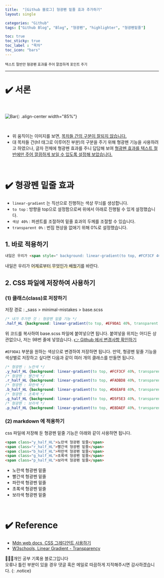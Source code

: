 ```yaml
---
title:  "[Github 블로그] 형광펜 밑줄 효과 추가하기"
layout: single

categories: "Github"
tags: ["Github Blog", "Blog", "형광펜", "highlighter", "형광펜밑줄"]

toc: true
toc_sticky: true
toc_label : "목차"
toc_icon: "bars"
---
```


<small>텍스트 절반만 형광펜 효과를 주어 깔끔하게 포인트 주기 </small>

***

# <span class="half_HL">✔️ 서론</span>

<br>

![Bar](/assets/images/blog-01.gif){: .align-center width="85%"}

<br>

- 위 움직이는 이미지를 보면, <u>목차들 간의 구분이 잘되지 않습니다.</u>
- 대 목차들 간(h1 태그로 이루어진 부분)의 구분을 주기 위해 형광펜 기능을 사용하려고 하였으나, 글자 전체에 형광펜 효과를 주니 답답해 보여 <u>형광펜 효과를 텍스트 절반에만 주어 깔끔하게 보일 수 있도록 설정해 보았습니다.</u>

<br>

# <span class="half_HL">✔️ 형광펜 밑줄 효과</span>
- ```linear-gradient``` 는 직선으로 진행하는 색상 무늬를 생성합니다.
- ```to top``` : 방향을 top으로 설정함으로써 위에서 아래로 진행될 수 있게 설정했습니다.
- ```색상 40%``` : 퍼센트를 조절하여 밑줄 효과의 두께를 조절할 수 있습니다.
- ```transparent 0%``` : 번짐 현상을 없애기 위해 0%로 설정했습니다. 

## 1. 바로 적용하기

```markdown
내일은 우리가 <span style=" background: linear-gradient(to top, #FCF3CF 40%, transparent 0%)" >어제로부터 무엇인가 배웠기</span>를 바란다.
```

내일은 우리가 <span style=" background: linear-gradient(to top, #FCF3CF 40%, transparent 0%)" >어제로부터 무엇인가 배웠기</span>를 바란다.

## 2. CSS 파일에 저장하여 사용하기

### (1) 클래스(class)로 저장하기
저장 경로 : _sass > minimal-mistakes > base.scss

```css
/* 내가 추가한 것 : 형광펜 밑줄 기능 */
.half_HL {background: linear-gradient(to top, #EF9DA1 40%, transparent 0%);}
```

위 코드를 복사하여 base.scss 파일에 붙여넣으면 됩니다. 붙여넣을 위치는 어디든 상관없으나, 저는 98번 줄에 넣었습니다. [👉 Github 에서 변경사항 확인하기](https://github.com/j-jae0/j-jae0.github.io/commit/915e444dafa6729bee6307c90eb13fe75223197e)

```#EF9DA1``` 부분을 원하는 색상으로 변경하여 저장하면 됩니다. 만약, 형광펜 밑줄 기능을 색상별로 저장하고 싶다면 다음과 같이 여러 개의 클래스를 만들면 됩니다.

```css
/* 형광펜 : 노란색 */
.y_half_HL {background: linear-gradient(to top, #FCF3CF 40%, transparent 0%);}
/* 형광펜 : 빨간색 */
.r_half_HL {background: linear-gradient(to top, #FADBD8 40%, transparent 0%);}
/* 형광펜 : 파란색 */
.b_half_HL {background: linear-gradient(to top, #D6EAF8 40%, transparent 0%);}
/* 형광펜 : 초록색 */
.g_half_HL {background: linear-gradient(to top, #D5F5E3 40%, transparent 0%);}
/* 형광펜 : 보라색 */
.p_half_HL {background: linear-gradient(to top, #E8DAEF 40%, transparent 0%);}
```

### (2) markdown 에 적용하기

css 파일에 저장해 둔 형광펜 밑줄 기능은 아래와 같이 사용하면 됩니다.

```markdown
<span class="y_half_HL">노란색 형광펜 밑줄</span>
<span class="r_half_HL">빨간색 형광펜 밑줄</span>
<span class="b_half_HL">파란색 형광펜 밑줄</span>
<span class="g_half_HL">초록색 형광펜 밑줄</span>
<span class="p_half_HL">보라색 형광펜 밑줄</span>
```

- <span class="y_half_HL">노란색 형광펜 밑줄</span>
- <span class="r_half_HL">빨간색 형광펜 밑줄</span>
- <span class="b_half_HL">파란색 형광펜 밑줄</span>
- <span class="g_half_HL">초록색 형광펜 밑줄</span>
- <span class="p_half_HL">보라색 형광펜 밑줄</span>

<br>

# <span class="half_HL">✔️ Reference</span>
- [Mdn web docs, CSS 그레디언트 사용하기](https://developer.mozilla.org/ko/docs/Web/CSS/CSS_Images/Using_CSS_gradients)
- [W3schools, Linear Gradient - Transparency](https://www.w3schools.com/css/tryit.asp?filename=trycss3_gradient-linear_trans)

👩🏻‍💻개인 공부 기록용 블로그입니다
<br>오류나 틀린 부분이 있을 경우 댓글 혹은 메일로 따끔하게 지적해주시면 감사하겠습니다.
{: .notice}